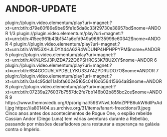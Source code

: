 # ANDOR-UPDATE

<item>
<title>[COLOR silver][B] STAR WARS -  ANDOR 1º TEMPORADA [/COLOR][/B][COLOR yellow]  FULL HD  [B][/COLOR][/B]</title>
<link>plugin://plugin.video.elementum/play?uri=magnet:?xt=urn:btih:d79e60f86e9be95fe1d5da8c33f29730e38957bd$nome=ANDOR 1/3</link>
<link>plugin://plugin.video.elementum/play?uri=magnet:?xt=urn:btih:415ee961b43b1541a6cfd949a966f35998e60342$nome=ANDOR 4</link>
<link>plugin://plugin.video.elementum/play?uri=magnet:?xt=urn:btih:WW53XHJLDYX44A62R4WDUNP4HPHPPYPM$nome=ANDOR 5</link>
<link>plugin://plugin.video.elementum/play?uri=magnet:?xt=urn:btih:AKNLRSJ3PJZDA72ZQ6PSHRCS3K7BU2XY$nome=ANDOR 6</link>
<link>plugin://plugin.video.elementum/play?uri=magnet:?xt=urn:btih:6S4GGCU5LVPDBLLYKU33JY4ZPDRUDO7O$nome=ANDOR 7</link>
<link>plugin://plugin.video.elementum/play?uri=magnet:?xt=urn:btih:0a4c95dd11a1bfa602e5165c0416c656415664a8$nome=ANDOR 8</link>
<link>plugin://plugin.video.elementum/play?uri=magnet:?xt=urn:btih:07239a276037b7557dc2fe7bb146b02b855bc2ce$nome=ANDOR 9</link>
<thumbnail>https://www.themoviedb.org/t/p/original/59SVNwLfoMnZPPB6ukW6dlPxAdI.jpg</thumbnail>
<fanart>https://ia801404.us.archive.org/31/items/fanart-freeddons/9.jpeg</fanart>
<info> Cinco anos antes dos acontecimentos de Rogue One, o espião rebelde Cassian Andor (Diego Luna) tem várias aventuras durante a Rebelião, passando por missões desafiadores para restaurar a esperança na galáxia contra o Império.</info>
</item>
